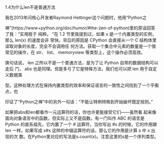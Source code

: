 
1.4为什么len不是普通方法

我在2013年问核心开发者Raymond Hettinger这个问题时，他用“Python之

禅”(https://www+python.org/doc/humor/#the-zen-of-python)里的原话回答了我：“实用胜于 纯粹。 ”在 1.2 节里我提到过，如果 x 是一个内置类型的实例，那么 len(x) 的速度会非 常快。背后的原因是 CPython 会直接从一个 C 结构体里读取对象的长度，完全不会调用任 何方法。获取一个集合中元素的数量是一个很常见的操作，在 str、 list、 memoryview 等类型上，这个操作必须高效。

换句话说， len 之所以不是一个普通方法，是为了让 Python 自带的数据结构可以走后 门， abs 也是同理。但是多亏了它是特殊方法，我们也可以把 len 用于自定义数据类

型。这种处理方式在保持内置类型的效率和保证语言的一致性之间找到了一个平衡点，也

印证了“Python之禅”中的另外一句话：“不能让特例特殊到开始破坏既定规则。”

如果把abs和len都看作一元运算符的话，你也许更能接受它们——虽然看 起来像面向对象语言中的函数，但实际上又不是函数。有一门叫作 ABC 的语言是 Python 的直系祖先，它内置了一个 # 运算符，当你写出 #s 的时候，它的作用跟 len 一样。如果写成 x#s 这样的中缀运算符的话，那么它的作用是计算 s 中 x 出现的次 数。在Python里对应的写法是s.count(x)。注意这里的s是一个序列类型。
